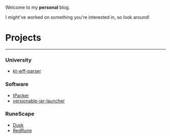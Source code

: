 Welcome to my **personal** blog. 

I might've worked on something you're interested in, so look around!

# Projects

---

### University

- [kt-wff-parser](https://github.com/Tyluur/kt-wff-parser)

### Software

- [tPacker](https://github.com/Tyluur/tPacker)
- [versionable-jar-launcher](https://github.com/Tyluur/versionable-jar-launcher)

### RuneScape

- [Dusk](https://github.com/dusk-rs)
- [RedRune](https://github.com/Tyluur/RedRune-667)
